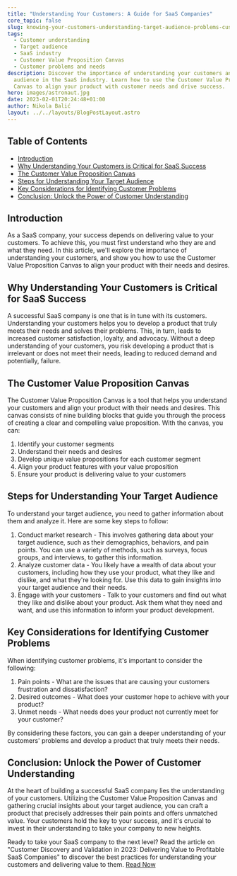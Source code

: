 ```yaml
---
title: "Understanding Your Customers: A Guide for SaaS Companies"
core_topic: false
slug: knowing-your-customers-understanding-target-audience-problems-customer-value-proposition-canvas
tags:
  - Customer understanding
  - Target audience
  - SaaS industry
  - Customer Value Proposition Canvas
  - Customer problems and needs
description: Discover the importance of understanding your customers and target
  audience in the SaaS industry. Learn how to use the Customer Value Proposition
  Canvas to align your product with customer needs and drive success.
hero: images/astronaut.jpg
date: 2023-02-01T20:24:48+01:00
author: Nikola Balić
layout: ../../layouts/BlogPostLayout.astro
---
```

## Table of Contents
- [Introduction](#introduction)
- [Why Understanding Your Customers is Critical for SaaS Success](#why-understanding-your-customers-is-critical-for-saas-success)
- [The Customer Value Proposition Canvas](#the-customer-value-proposition-canvas)
- [Steps for Understanding Your Target Audience](#steps-for-understanding-your-target-audience)
- [Key Considerations for Identifying Customer Problems](#key-considerations-for-identifying-customer-problems)
- [Conclusion: Unlock the Power of Customer Understanding](#conclusion)

<a id="#introduction"></a>
## Introduction
As a SaaS company, your success depends on delivering value to your customers. To achieve this, you must first understand who they are and what they need. In this article, we'll explore the importance of understanding your customers, and show you how to use the Customer Value Proposition Canvas to align your product with their needs and desires.

<a id="#why-understanding-your-customers-is-critical-for-saas-success"></a>
## Why Understanding Your Customers is Critical for SaaS Success
A successful SaaS company is one that is in tune with its customers. Understanding your customers helps you to develop a product that truly meets their needs and solves their problems. This, in turn, leads to increased customer satisfaction, loyalty, and advocacy. Without a deep understanding of your customers, you risk developing a product that is irrelevant or does not meet their needs, leading to reduced demand and potentially, failure.

<a id="#the-customer-value-proposition-canvas"></a>
## The Customer Value Proposition Canvas
The Customer Value Proposition Canvas is a tool that helps you understand your customers and align your product with their needs and desires. This canvas consists of nine building blocks that guide you through the process of creating a clear and compelling value proposition. With the canvas, you can:

1. Identify your customer segments
2. Understand their needs and desires
3. Develop unique value propositions for each customer segment
4. Align your product features with your value proposition
5. Ensure your product is delivering value to your customers

<a id="#steps-for-understanding-your-target-audience"></a>
## Steps for Understanding Your Target Audience
To understand your target audience, you need to gather information about them and analyze it. Here are some key steps to follow:

1. Conduct market research - This involves gathering data about your target audience, such as their demographics, behaviors, and pain points. You can use a variety of methods, such as surveys, focus groups, and interviews, to gather this information.
2. Analyze customer data - You likely have a wealth of data about your customers, including how they use your product, what they like and dislike, and what they're looking for. Use this data to gain insights into your target audience and their needs.
3. Engage with your customers - Talk to your customers and find out what they like and dislike about your product. Ask them what they need and want, and use this information to inform your product development.

<a id="#key-considerations-for-identifying-customer-problems"></a>
## Key Considerations for Identifying Customer Problems
When identifying customer problems, it's important to consider the following:

1. Pain points - What are the issues that are causing your customers frustration and dissatisfaction?
2. Desired outcomes - What does your customer hope to achieve with your product?
3. Unmet needs - What needs does your product not currently meet for your customer?

By considering these factors, you can gain a deeper understanding of your customers' problems and develop a product that truly meets their needs.

<a id="#conclusion"></a>
## Conclusion: Unlock the Power of Customer Understanding
At the heart of building a successful SaaS company lies the understanding of your customers. Utilizing the Customer Value Proposition Canvas and gathering crucial insights about your target audience, you can craft a product that precisely addresses their pain points and offers unmatched value. Your customers hold the key to your success, and it's crucial to invest in their understanding to take your company to new heights.

Ready to take your SaaS company to the next level? Read the article on "Customer Discovery and Validation in 2023: Delivering Value to Profitable SaaS Companies" to discover the best practices for understanding your customers and delivering value to them. [Read Now](https://www.pulent.com/posts/customer-discovery-and-validation-delivering-value-to-profitable-saas-companies/)